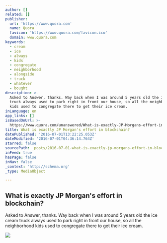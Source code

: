 ```yaml
---
author: []
related: []
publisher:
  url: 'https://www.quora.com'
  name: Quora
  favicon: 'https://www.quora.com/favicon.ico'
  domain: www.quora.com
keywords:
  - cream
  - ice
  - always
  - kids
  - congregate
  - neighborhood
  - alongside
  - truck
  - whatever
  - bought
description: >-
  Asked to Answer, thanks. Way back when I was around 5 years old the ice cream
  truck always used to park right in front our house, so all the neighborhood
  kids used to congregate there to get their ice cream.
inLanguage: en
app_links: []
isBasedOnUrl: >-
  https://www.quora.com/unanswered/What-is-exactly-JP-Morgans-effort-in-blockchain
title: What is exactly JP Morgan's effort in blockchain?
datePublished: '2016-07-01T13:22:25.053Z'
dateModified: '2016-07-01T04:36:14.764Z'
starred: false
sourcePath: _posts/2016-07-01-what-is-exactly-jp-morgans-effort-in-blockchain.md
inFeed: true
hasPage: false
inNav: false
_context: 'http://schema.org'
_type: MediaObject

---
```

<article style=""><h1>What is exactly JP Morgan's effort in blockchain?</h1><p>Asked to Answer, thanks. Way back when I was around 5 years old the ice cream truck always used to park right in front our house, so all the neighborhood kids used to congregate there to get their ice cream.</p><img src="https://qsf.ec.quoracdn.net/-images.new_grid.fb_share_default.pnge6dde9cfa6e03c43.png" /></article>